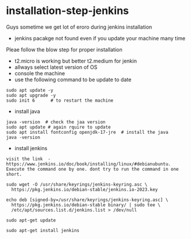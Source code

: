 # installation-step-jenkins

Guys sometime we get lot of  eroro during jenkins installation
- jenkins pacakge not found even if you update your machine many time


Pleae follow the blow step for proper installation 
- t2.micro is working but better t2.medium for jenkin
- allways select latest version of OS
- console the machine
- use the following command to be update to date
```git
sudo apt update -y
sudo apt upgrade -y
sudo init 6      # to restart the machine 
```
- install  java
```git
java -version  # check the jaa version
sudo apt update # again rquire to update
sudo apt install fontconfig openjdk-17-jre  # install the java
java -version 
```
- install jenkins 
```git
visit the link  - https://www.jenkins.io/doc/book/installing/linux/#debianubuntu.
Execute the command one by one. dont try to run the command in one short.

sudo wget -O /usr/share/keyrings/jenkins-keyring.asc \
  https://pkg.jenkins.io/debian-stable/jenkins.io-2023.key

echo deb [signed-by=/usr/share/keyrings/jenkins-keyring.asc] \
  https://pkg.jenkins.io/debian-stable binary/ | sudo tee \
  /etc/apt/sources.list.d/jenkins.list > /dev/null

sudo apt-get update

sudo apt-get install jenkins



```
